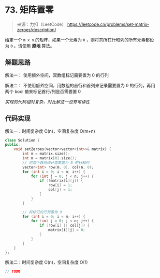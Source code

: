 ﻿# 73. 矩阵置零
> 来源：力扣（LeetCode）
https://leetcode.cn/problems/set-matrix-zeroes/description/

给定一个 `m x n` 的矩阵，如果一个元素为 `0` ，则将其所在行和列的所有元素都设为 `0` 。请使用 **原地** 算法。

## 解题思路
解法一：
使用额外空间，双数组标记需要置为 0 的行列

解法二：
不使用额外空间，用数组的首行和首列来记录需要置为 0 的行列，再用两个 bool 值来标记首行/列是否需要置 0

*实现的代码相对复杂，对比解法一没有可读性*

## 代码实现
解法一：时间复杂度 O(n)，空间复杂度 O(m+n)
```cpp
class Solution {
public:
    void setZeroes(vector<vector<int>>& matrix) {
        int m = matrix.size();
        int n = matrix[0].size();
        // 用两个数组统计需要置为 0 的行和列
        vector<int> row(m, 0), col(n, 0);
        for (int i = 0; i < m; i++) {
            for (int j = 0; j < n; j++) {
                if (!matrix[i][j]) {
                    row[i] = 1;
                    col[j] = 1;
                }
            }
        }

        // 将标记的行列置为 0 
        for (int i = 0; i < m; i++) {
            for (int j = 0; j < n; j++) {
                if (row[i] || col[j]) {
                    matrix[i][j] = 0;
                }
            }
        }
    }
};
```

解法二：时间复杂度 O(n)，空间复杂度 O(1)
```cpp
// TODO
```